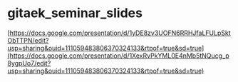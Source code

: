 # gitaek_seminar_slides

[https://docs.google.com/presentation/d/1yDE8zv3UOFN6RRHJfaLFULpSktObTTPN/edit?usp=sharing&ouid=111059483806370324133&rtpof=true&sd=true](https://docs.google.com/presentation/d/1XexRvPkYML0E4nMb5tNQucg_p8ygpUo7/edit?usp=sharing&ouid=111059483806370324133&rtpof=true&sd=true)
